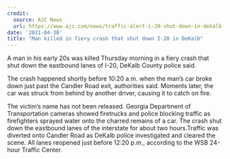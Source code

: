 ```yaml
---
credit:
  source: AJC News
  url: https://www.ajc.com/news/traffic-alert-i-20-shut-down-in-dekalb-after-crash-car-fire/XBTPH2E5Y5EWHDM4SDYNMQZ5HM/
date: '2021-04-30'
title: "Man killed in fiery crash that shut down I-20 in DeKalb"
---
```

A man in his early 20s was killed Thursday morning in a fiery crash that shut down the eastbound lanes of I-20, DeKalb County police said.

The crash happened shortly before 10:20 a.m. when the man’s car broke down just past the Candler Road exit, authorities said. Moments later, the car was struck from behind by another driver, causing it to catch on fire.

The victim’s name has not been released. Georgia Department of Transportation cameras showed firetrucks and police blocking traffic as firefighters sprayed water onto the charred remains of a car. The crash shut down the eastbound lanes of the interstate for about two hours.Traffic was diverted onto Candler Road as DeKalb police investigated and cleared the scene. All lanes reopened just before 12:20 p.m., according to the WSB 24-hour Traffic Center.
